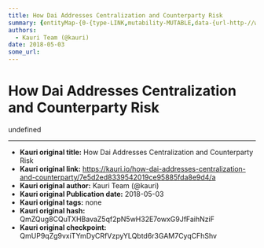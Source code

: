 ```yaml
---
title: How Dai Addresses Centralization and Counterparty Risk
summary: {entityMap-{0-{type-LINK,mutability-MUTABLE,data-{url-http-//www.independent.co.uk/news/business/news/hedge-funds-with-billions-tied-up-at-lehman-face-months-of-uncertainty-952586.html,data-href-http-//www.independent.co.uk/news/business/news/hedge-funds-with-billions-tied-up-at-lehman-face-months-of-uncertainty-952586.html,rel-noopener nofollow,target-_blank},1-{type-LINK,mutability-MUTABLE,data-{url-https-//dai.makerdao.com/,data-href-https-//dai.makerdao.com/,rel-nofollow noopener,target-_bla
authors:
  - Kauri Team (@kauri)
date: 2018-05-03
some_url: 
---
```


# How Dai Addresses Centralization and Counterparty Risk


undefined


---

- **Kauri original title:** How Dai Addresses Centralization and Counterparty Risk
- **Kauri original link:** https://kauri.io/how-dai-addresses-centralization-and-counterparty/7e5d2ed8339542019ce95885fda8e9d4/a
- **Kauri original author:** Kauri Team (@kauri)
- **Kauri original Publication date:** 2018-05-03
- **Kauri original tags:** none
- **Kauri original hash:** QmZQug8CQuTXHBavaZ5qf2pN5wH32E7owxG9JfFaihNziF
- **Kauri original checkpoint:** QmUP9qZg9vxiTYmDyCRfVzpyYLQbtd6r3GAM7CyqCFhShv



